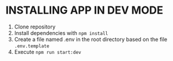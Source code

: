 
# INSTALLING APP IN DEV MODE

1. Clone repository
2. Install dependencies with `npm install`
3. Create a file named .env in the root directory based on the file `.env.template`
4. Execute `npm run start:dev`
